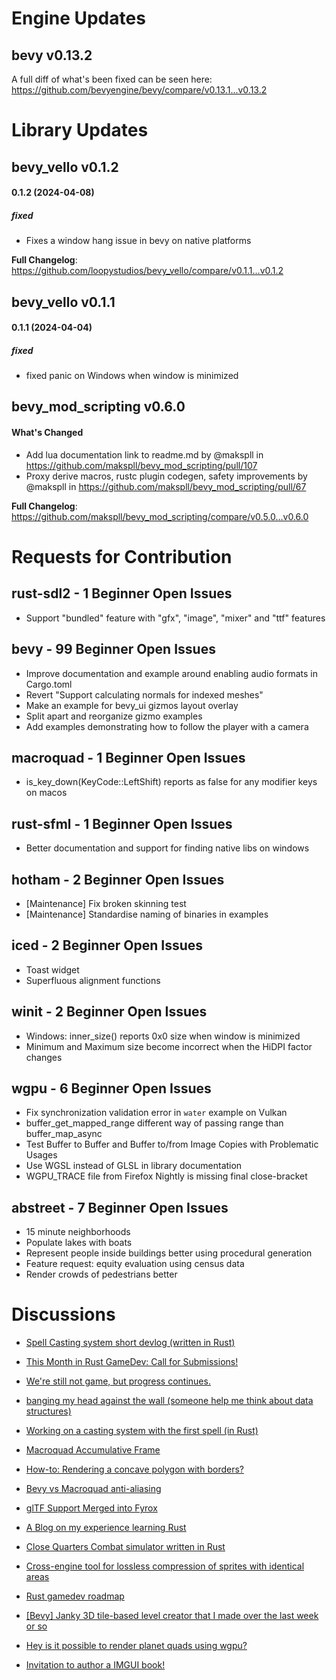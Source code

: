# Engine Updates

## bevy v0.13.2

 A full diff of what's been fixed can be seen here:  https://github.com/bevyengine/bevy/compare/v0.13.1...v0.13.2



# Library Updates

## bevy_vello v0.1.2

 #### 0.1.2 (2024-04-08)

##### fixed

- Fixes a window hang issue in bevy on native platforms

**Full Changelog**: https://github.com/loopystudios/bevy_vello/compare/v0.1.1...v0.1.2

## bevy_vello v0.1.1

 #### 0.1.1 (2024-04-04)

##### fixed

- fixed panic on Windows when window is minimized


## bevy_mod_scripting v0.6.0

 #### What's Changed
* Add lua documentation link to readme.md by @makspll in https://github.com/makspll/bevy_mod_scripting/pull/107
* Proxy derive macros, rustc plugin codegen, safety improvements by @makspll in https://github.com/makspll/bevy_mod_scripting/pull/67


**Full Changelog**: https://github.com/makspll/bevy_mod_scripting/compare/v0.5.0...v0.6.0



# Requests for Contribution

## rust-sdl2 - 1 Beginner Open Issues

* Support "bundled" feature with "gfx", "image", "mixer" and "ttf" features
## bevy - 99 Beginner Open Issues

* Improve documentation and example around enabling audio formats in Cargo.toml
* Revert "Support calculating normals for indexed meshes"
* Make an example for bevy_ui gizmos layout overlay
* Split apart and reorganize gizmo examples
* Add examples demonstrating how to follow the player with a camera
## macroquad - 1 Beginner Open Issues

* is_key_down(KeyCode::LeftShift) reports as false for any modifier keys on macos
## rust-sfml - 1 Beginner Open Issues

* Better documentation and support for finding native libs on windows
## hotham - 2 Beginner Open Issues

* [Maintenance] Fix broken skinning test
* [Maintenance] Standardise naming of binaries in examples
## iced - 2 Beginner Open Issues

* Toast widget
* Superfluous alignment functions
## winit - 2 Beginner Open Issues

* Windows: inner_size() reports 0x0 size when window is minimized
* Minimum and Maximum size become incorrect when the HiDPI factor changes
## wgpu - 6 Beginner Open Issues

* Fix synchronization validation error in `water` example on Vulkan 
* buffer_get_mapped_range different way of passing range than buffer_map_async
* Test Buffer to Buffer and Buffer to/from Image Copies with Problematic Usages
* Use WGSL instead of GLSL in library documentation 
* WGPU_TRACE file from Firefox Nightly is missing final close-bracket
## abstreet - 7 Beginner Open Issues

* 15 minute neighborhoods
* Populate lakes with boats
* Represent people inside buildings better using procedural generation
* Feature request: equity evaluation using census data
* Render crowds of pedestrians better


# Discussions

* [Spell Casting system short devlog (written in Rust)](https://youtu.be/PGMY7xQ4Qpo)

* [This Month in Rust GameDev: Call for Submissions!](https://www.reddit.com/r/rust_gamedev/comments/1c1qjd5/this_month_in_rust_gamedev_call_for_submissions/)

* [We're still not game, but progress continues.](https://www.reddit.com/r/rust_gamedev/comments/1c15y7j/were_still_not_game_but_progress_continues/)

* [banging my head against the wall (someone help me think about data structures)](https://www.reddit.com/r/rust_gamedev/comments/1c12cum/banging_my_head_against_the_wall_someone_help_me/)

* [Working on a casting system with the first spell (in Rust)](https://v.redd.it/m9mmqv24jotc1)

* [Macroquad Accumulative Frame](https://www.reddit.com/r/rust_gamedev/comments/1c12h75/macroquad_accumulative_frame/)

* [How-to: Rendering a concave polygon with borders?](https://www.reddit.com/r/rust_gamedev/comments/1bzzldw/howto_rendering_a_concave_polygon_with_borders/)

* [Bevy vs Macroquad anti-aliasing ](https://www.reddit.com/r/rust_gamedev/comments/1bzcz2k/bevy_vs_macroquad_antialiasing/)

* [glTF Support Merged into Fyrox](https://github.com/FyroxEngine/Fyrox/commit/deeebe575af2b69364e4c36fd41bf91c1c1d946e)

* [A Blog on my experience learning Rust](https://open.substack.com/pub/miteshcodes/p/the-rusty-experience?r=3nfjry&amp;utm_campaign=post&amp;utm_medium=web&amp;showWelcomeOnShare=true)

* [Close Quarters Combat simulator written in Rust](https://v.redd.it/va0d4of07nsc1)

* [Cross-engine tool for lossless compression of sprites with identical areas](https://github.com/elringus/sprite-dicing)

* [Rust gamedev roadmap](https://www.reddit.com/r/rust_gamedev/comments/1bvo1mn/rust_gamedev_roadmap/)

* [[Bevy] Janky 3D tile-based level creator that I made over the last week or so](https://v.redd.it/q4fic5xr9bsc1)

* [Hey is it possible to render planet quads using wgpu?](https://www.reddit.com/r/rust_gamedev/comments/1bugr1y/hey_is_it_possible_to_render_planet_quads_using/)

* [Invitation to author a IMGUI book!](https://www.reddit.com/r/rust_gamedev/comments/1bsywd4/invitation_to_author_a_imgui_book/)

